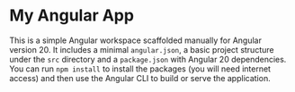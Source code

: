 # My Angular App

This is a simple Angular workspace scaffolded manually for Angular version 20. It includes a minimal `angular.json`, a basic project structure under the `src` directory and a `package.json` with Angular 20 dependencies. You can run `npm install` to install the packages (you will need internet access) and then use the Angular CLI to build or serve the application.
